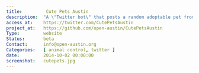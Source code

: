 ```yaml
---
title:         Cute Pets Austin
description:  "A \"Twitter bot\" that posts a random adoptable pet from the Austin Animal Center."
access_at:    https://twitter.com/CutePetsAustin
project_at:   https://github.com/open-austin/CutePetsAustin
Type:         website
Status:       beta
Contact:      info@open-austin.org
Categories:   [ animal control, twitter ]
date:         2014-10-02 00:00:00
screenshot:   cutepets.jpg
---
```


